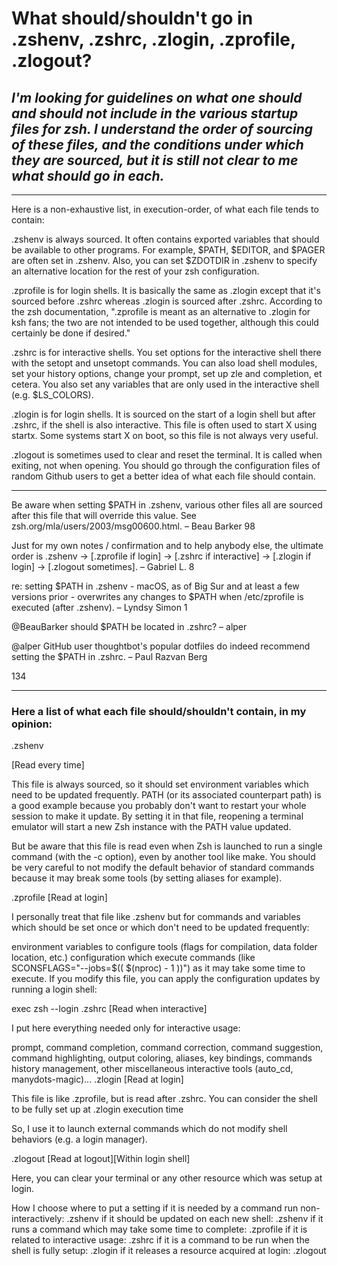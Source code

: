 # What should/shouldn't go in .zshenv, .zshrc, .zlogin, .zprofile, .zlogout?

## _I'm looking for guidelines on what one should and should not include in the various startup files for zsh. I understand the order of sourcing of these files, and the conditions under which they are sourced, but it is still not clear to me what should go in each._
---
Here is a non-exhaustive list, in execution-order, of what each file tends to contain:

.zshenv is always sourced. It often contains exported variables that should be available to other programs. For example, $PATH, $EDITOR, and $PAGER are often set in .zshenv. Also, you can set $ZDOTDIR in .zshenv to specify an alternative location for the rest of your zsh configuration.

.zprofile is for login shells. It is basically the same as .zlogin except that it's sourced before .zshrc whereas .zlogin is sourced after .zshrc. According to the zsh documentation, ".zprofile is meant as an alternative to .zlogin for ksh fans; the two are not intended to be used together, although this could certainly be done if desired."

.zshrc is for interactive shells. You set options for the interactive shell there with the setopt and unsetopt commands. You can also load shell modules, set your history options, change your prompt, set up zle and completion, et cetera. You also set any variables that are only used in the interactive shell (e.g. $LS_COLORS).

.zlogin is for login shells. It is sourced on the start of a login shell but after .zshrc, if the shell is also interactive. This file is often used to start X using startx. Some systems start X on boot, so this file is not always very useful.

.zlogout is sometimes used to clear and reset the terminal. It is called when exiting, not when opening.
You should go through the configuration files of random Github users to get a better idea of what each file should contain.

---

Be aware when setting $PATH in .zshenv, various other files all are sourced after this file that will override this value. See zsh.org/mla/users/2003/msg00600.html. –
Beau Barker
98

Just for my own notes / confirmation and to help anybody else, the ultimate order is .zshenv → [.zprofile if login] → [.zshrc if interactive] → [.zlogin if login] → [.zlogout sometimes]. –
Gabriel L.
8

re: setting $PATH in .zshenv - macOS, as of Big Sur and at least a few versions prior - overwrites any changes to $PATH when /etc/zprofile is executed (after .zshenv). –
Lyndsy Simon
1

@BeauBarker should $PATH be located in .zshrc? –
alper

@alper GitHub user thoughtbot's popular dotfiles do indeed recommend setting the $PATH in .zshrc. –
Paul Razvan Berg

134

---

### Here a list of what each file should/shouldn't contain, in my opinion:

.zshenv

[Read every time]

This file is always sourced, so it should set environment variables which need to be updated frequently. PATH (or its associated counterpart path) is a good example because you probably don't want to restart your whole session to make it update. By setting it in that file, reopening a terminal emulator will start a new Zsh instance with the PATH value updated.

But be aware that this file is read even when Zsh is launched to run a single command (with the -c option), even by another tool like make. You should be very careful to not modify the default behavior of standard commands because it may break some tools (by setting aliases for example).

.zprofile
[Read at login]

I personally treat that file like .zshenv but for commands and variables which should be set once or which don't need to be updated frequently:

environment variables to configure tools (flags for compilation, data folder location, etc.)
configuration which execute commands (like SCONSFLAGS="--jobs=$(( $(nproc) - 1 ))") as it may take some time to execute.
If you modify this file, you can apply the configuration updates by running a login shell:

exec zsh --login
.zshrc
[Read when interactive]

I put here everything needed only for interactive usage:

prompt,
command completion,
command correction,
command suggestion,
command highlighting,
output coloring,
aliases,
key bindings,
commands history management,
other miscellaneous interactive tools (auto_cd, manydots-magic)...
.zlogin
[Read at login]

This file is like .zprofile, but is read after .zshrc. You can consider the shell to be fully set up at .zlogin execution time

So, I use it to launch external commands which do not modify shell behaviors (e.g. a login manager).

.zlogout
[Read at logout][Within login shell]

Here, you can clear your terminal or any other resource which was setup at login.

How I choose where to put a setting
if it is needed by a command run non-interactively: .zshenv
if it should be updated on each new shell: .zshenv
if it runs a command which may take some time to complete: .zprofile
if it is related to interactive usage: .zshrc
if it is a command to be run when the shell is fully setup: .zlogin
if it releases a resource acquired at login: .zlogout
